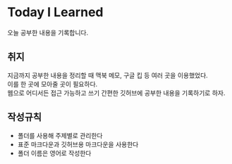 # Today I Learned
오늘 공부한 내용을 기록합니다.

## 취지
지금까지 공부한 내용을 정리할 때 맥북 메모, 구글 킵 등 여러 곳을 이용했었다.  
이를 한 곳에 모아줄 곳이 필요하다.  
웹으로 어디서든 접근 가능하고 쓰기 간편한 깃허브에 공부한 내용을 기록하기로 하자.

## 작성규칙
- 폴더를 사용해 주제별로 관리한다
- 표준 마크다운과 깃허브용 마크다운을 사용한다
- 폴더 이름은 영어로 작성한다
